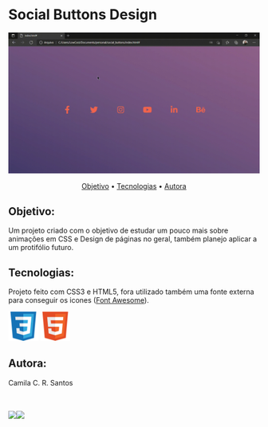 ﻿# Social Buttons Design

<img src="assets/social_buttonstest.gif" alt="gif teste, mostrando na prática">
<p align="center">
 <a href="#objetivo">Objetivo</a> • 
 <a href="#tecnologias">Tecnologias</a> • 
 <a href="#autora">Autora</a>
</p>
<h2 id="objetivo">Objetivo:</h2>
<p>
Um projeto criado com o objetivo de estudar um pouco mais sobre animações em CSS e Design de páginas no geral, também planejo aplicar a um protifólio futuro.
</p>
<h2 id="tecnologias">Tecnologias:</h2>
<p>
Projeto feito com CSS3 e HTML5, fora utilizado também uma fonte externa para conseguir os icones (<a href="https://fontawesome.com/">Font Awesome</a>).
</p>
<img alt="CSS" src="https://github.com/devicons/devicon/raw/master/icons/css3/css3-original.svg" width="60" height="60"  /> <img alt="HTML" src="https://github.com/devicons/devicon/raw/master/icons/html5/html5-original.svg" width="60" height="60" />
<h2 id="autora">Autora:</h2>
<p>
Camila C. R. Santos
</p>
<br><br>
<img src="https://img.shields.io/github/stars/Cameasy/Social-buttonsDesign"><img src="https://img.shields.io/github/watchers/Cameasy/Social-buttonsDesign">
